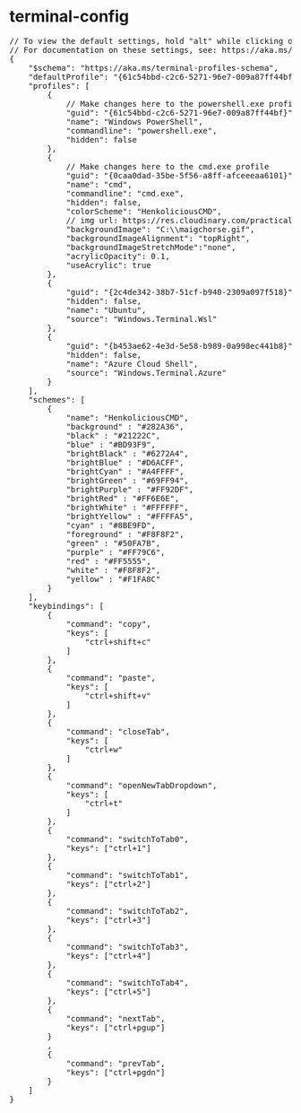 # terminal-config

<pre>
// To view the default settings, hold "alt" while clicking on the "Settings" button.
// For documentation on these settings, see: https://aka.ms/terminal-documentation
{
    "$schema": "https://aka.ms/terminal-profiles-schema",
    "defaultProfile": "{61c54bbd-c2c6-5271-96e7-009a87ff44bf}",
    "profiles": [
        {
            // Make changes here to the powershell.exe profile
            "guid": "{61c54bbd-c2c6-5271-96e7-009a87ff44bf}",
            "name": "Windows PowerShell",
            "commandline": "powershell.exe",
            "hidden": false        
        },
        {
            // Make changes here to the cmd.exe profile
            "guid": "{0caa0dad-35be-5f56-a8ff-afceeeaa6101}",
            "name": "cmd",
            "commandline": "cmd.exe",
            "hidden": false,
            "colorScheme": "HenkoliciousCMD",
            // img url: https://res.cloudinary.com/practicaldev/image/fetch/s--kTsDcTzl--/c_limit%2Cf_auto%2Cfl_progressive%2Cq_66%2Cw_880/https://thepracticaldev.s3.amazonaws.com/i/s8ysw6hfoj1a61ovz0us.gif
            "backgroundImage": "C:\\maigchorse.gif",
            "backgroundImageAlignment": "topRight",
            "backgroundImageStretchMode":"none",
            "acrylicOpacity": 0.1,
            "useAcrylic": true
        },
        {
            "guid": "{2c4de342-38b7-51cf-b940-2309a097f518}",
            "hidden": false,
            "name": "Ubuntu",
            "source": "Windows.Terminal.Wsl"
        },
        {
            "guid": "{b453ae62-4e3d-5e58-b989-0a998ec441b8}",
            "hidden": false,
            "name": "Azure Cloud Shell",
            "source": "Windows.Terminal.Azure"
        }     
    ],
    "schemes": [
        {
            "name": "HenkoliciousCMD",
            "background" : "#282A36",
            "black" : "#21222C",
            "blue" : "#BD93F9",
            "brightBlack" : "#6272A4",
            "brightBlue" : "#D6ACFF",
            "brightCyan" : "#A4FFFF",
            "brightGreen" : "#69FF94",
            "brightPurple" : "#FF92DF",
            "brightRed" : "#FF6E6E",
            "brightWhite" : "#FFFFFF",
            "brightYellow" : "#FFFFA5",
            "cyan" : "#8BE9FD",
            "foreground" : "#F8F8F2",
            "green" : "#50FA7B",
            "purple" : "#FF79C6",
            "red" : "#FF5555",
            "white" : "#F8F8F2",
            "yellow" : "#F1FA8C"
        }
    ],
    "keybindings": [
        {
            "command": "copy",
            "keys": [
                "ctrl+shift+c"
            ]
        },
        {
            "command": "paste",
            "keys": [
                "ctrl+shift+v"
            ]
        },
        {
            "command": "closeTab",
            "keys": [
                "ctrl+w"
            ]
        },
        {
            "command": "openNewTabDropdown",
            "keys": [
                "ctrl+t"
            ]
        },
        {
            "command": "switchToTab0",
            "keys": ["ctrl+1"]
        },
        {
            "command": "switchToTab1",
            "keys": ["ctrl+2"]
        },
        {
            "command": "switchToTab2",
            "keys": ["ctrl+3"]
        },
        {
            "command": "switchToTab3",
            "keys": ["ctrl+4"]
        },
        {
            "command": "switchToTab4",
            "keys": ["ctrl+5"]
        },
        {
            "command": "nextTab",
            "keys": ["ctrl+pgup"]
        }
        ,
        {
            "command": "prevTab",
            "keys": ["ctrl+pgdn"]
        }
    ]
}
</pre>
